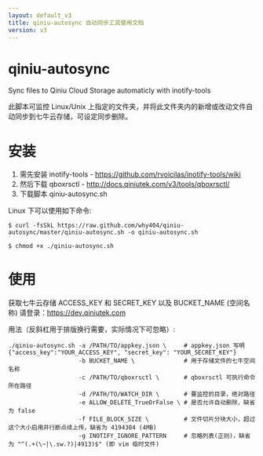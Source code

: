```yaml
---
layout: default_v3
title: qiniu-autosync 自动同步工具使用文档
version: v3
---
```


qiniu-autosync
==============

Sync files to Qiniu Cloud Storage automaticly with inotify-tools

此脚本可监控 Linux/Unix 上指定的文件夹，并将此文件夹内的新增或改动文件自动同步到七牛云存储，可设定同步删除。

安装
====

1. 需先安装 inotify-tools - <https://github.com/rvoicilas/inotify-tools/wiki>
2. 然后下载 qboxrsctl - <http://docs.qiniutek.com/v3/tools/qboxrsctl/>
3. 下载脚本 qiniu-autosync.sh

Linux 下可以使用如下命令:

    $ curl -fsSkL https://raw.github.com/why404/qiniu-autosync/master/qiniu-autosync.sh -o qiniu-autosync.sh
    
    $ chmod +x ./qiniu-autosync.sh

使用
====

获取七牛云存储 ACCESS_KEY 和 SECRET_KEY 以及 BUCKET_NAME (空间名称) 请登录：<https://dev.qiniutek.com>

用法（反斜杠用于排版换行需要，实际情况下可忽略）:

    ./qiniu-autosync.sh -a /PATH/TO/appkey.json \     # appkey.json 写明 {"access_key":"YOUR_ACCESS_KEY", "secret_key": "YOUR_SECRET_KEY"}
                        -b BUCKET_NAME \              # 用于存储文件的七牛空间名称
                        -c /PATH/TO/qboxrsctl \       # qboxrsctl 可执行命令所在路径
                        -d /PATH/TO/WATCH_DIR \       # 要监控的目录，绝对路径
                        -e ALLOW_DELETE_TrueOrFalse \ # 是否允许自动删除，缺省为 false
                        -f FILE_BLOCK_SIZE \          # 文件切片分块大小，超过这个大小启用并行断点续上传，缺省为 4194304 (4MB)
                        -g INOTIFY_IGNORE_PATTERN     # 忽略列表(正则)，缺省为 "^(.+(\~|\.sw.?)|4913)$" (即 vim 临时文件)
